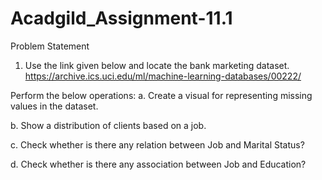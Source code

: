 # Acadgild_Assignment-11.1
Problem Statement
1. Use the link given below and locate the bank marketing dataset.
https://archive.ics.uci.edu/ml/machine-learning-databases/00222/

Perform the below operations:
a. Create a visual for representing missing values in the dataset.

b. Show a distribution of clients based on a job.

c. Check whether is there any relation between Job and Marital
Status?

d. Check whether is there any association between Job and
Education?
